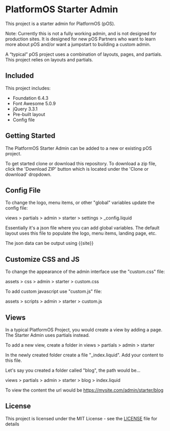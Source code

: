 # PlatformOS Starter Admin

This project is a starter admin for PlatformOS (pOS).

Note: Currently this is not a fully working admin, and is not designed for production sites. It is designed for new pOS Partners who want to learn more about pOS and/or want a jumpstart to building a custom admin.

A “typical” pOS project uses a combination of layouts, pages, and partials. This project relies on layouts and partials.

## Included

This project includes:
- Foundation 6.4.3
- Font Awesome 5.0.9
- jQuery 3.3.1
- Pre-built layout
- Config file

## Getting Started

The PlatformOS Starter Admin can be added to a new or existing pOS project.

To get started clone or download this repository. To download a zip file, click the 'Download ZIP' button which is located under the 'Clone or download' dropdown.

## Config File

To change the logo, menu items, or other "global" variables update the config file:

views > partials > admin > starter > settings > _config.liquid

Essentially it's a json file where you can add global variables. The default layout uses this file to populate the logo, menu items, landing page, etc.

The json data can be output using {{site}}

## Customize CSS and JS

To change the appearance of the admin interface use the "custom.css" file:

assets > css > admin > starter > custom.css

To add custom javascript use "custom.js" file:

assets > scripts > admin > starter > custom.js

## Views

In a typical PlatformOS Project, you would create a view by adding a page. The Starter Admin uses partials instead.

To add a new view, create a folder in views > partials > admin > starter

In the newly created folder create a file "_index.liquid". Add your content to this file.

Let's say you created a folder called "blog", the path would be...

views > partials > admin > starter > blog > index.liquid

To view the content the url would be https://mysite.com/admin/starter/blog

## License

This project is licensed under the MIT License - see the [LICENSE](LICENSE) file for details
